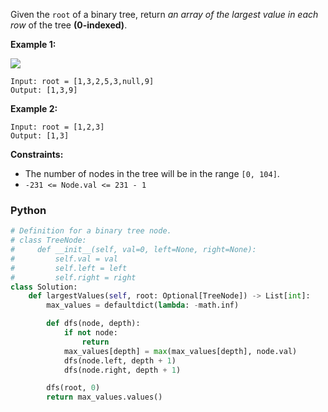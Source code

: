 Given the  `root`  of a binary tree, return  _an array of the largest value in each row_  of the tree  **(0-indexed)**.

**Example 1:**

![](https://assets.leetcode.com/uploads/2020/08/21/largest_e1.jpg)

```
Input: root = [1,3,2,5,3,null,9]
Output: [1,3,9]
```

**Example 2:**

```
Input: root = [1,2,3]
Output: [1,3]
```

**Constraints:**

- The number of nodes in the tree will be in the range  `[0, 104]`.
- `-231 <= Node.val <= 231 - 1`

### Python

```python
# Definition for a binary tree node.
# class TreeNode:
#     def __init__(self, val=0, left=None, right=None):
#         self.val = val
#         self.left = left
#         self.right = right
class Solution:
    def largestValues(self, root: Optional[TreeNode]) -> List[int]:
        max_values = defaultdict(lambda: -math.inf)

        def dfs(node, depth):
            if not node:
                return
            max_values[depth] = max(max_values[depth], node.val)
            dfs(node.left, depth + 1)
            dfs(node.right, depth + 1)

        dfs(root, 0)
        return max_values.values()
```